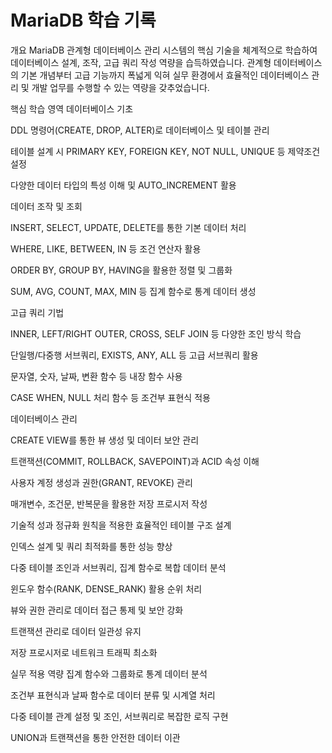# MariaDB 학습 기록

개요
MariaDB 관계형 데이터베이스 관리 시스템의 핵심 기술을 체계적으로 학습하여 데이터베이스 설계, 조작, 고급 쿼리 작성 역량을 습득하였습니다. 관계형 데이터베이스의 기본 개념부터 고급 기능까지 폭넓게 익혀 실무 환경에서 효율적인 데이터베이스 관리 및 개발 업무를 수행할 수 있는 역량을 갖추었습니다.

핵심 학습 영역
데이터베이스 기초

DDL 명령어(CREATE, DROP, ALTER)로 데이터베이스 및 테이블 관리

테이블 설계 시 PRIMARY KEY, FOREIGN KEY, NOT NULL, UNIQUE 등 제약조건 설정

다양한 데이터 타입의 특성 이해 및 AUTO_INCREMENT 활용

데이터 조작 및 조회

INSERT, SELECT, UPDATE, DELETE를 통한 기본 데이터 처리

WHERE, LIKE, BETWEEN, IN 등 조건 연산자 활용

ORDER BY, GROUP BY, HAVING을 활용한 정렬 및 그룹화

SUM, AVG, COUNT, MAX, MIN 등 집계 함수로 통계 데이터 생성

고급 쿼리 기법

INNER, LEFT/RIGHT OUTER, CROSS, SELF JOIN 등 다양한 조인 방식 학습

단일행/다중행 서브쿼리, EXISTS, ANY, ALL 등 고급 서브쿼리 활용

문자열, 숫자, 날짜, 변환 함수 등 내장 함수 사용

CASE WHEN, NULL 처리 함수 등 조건부 표현식 적용

데이터베이스 관리

CREATE VIEW를 통한 뷰 생성 및 데이터 보안 관리

트랜잭션(COMMIT, ROLLBACK, SAVEPOINT)과 ACID 속성 이해

사용자 계정 생성과 권한(GRANT, REVOKE) 관리

매개변수, 조건문, 반복문을 활용한 저장 프로시저 작성

기술적 성과
정규화 원칙을 적용한 효율적인 테이블 구조 설계

인덱스 설계 및 쿼리 최적화를 통한 성능 향상

다중 테이블 조인과 서브쿼리, 집계 함수로 복합 데이터 분석

윈도우 함수(RANK, DENSE_RANK) 활용 순위 처리

뷰와 권한 관리로 데이터 접근 통제 및 보안 강화

트랜잭션 관리로 데이터 일관성 유지

저장 프로시저로 네트워크 트래픽 최소화

실무 적용 역량
집계 함수와 그룹화로 통계 데이터 분석

조건부 표현식과 날짜 함수로 데이터 분류 및 시계열 처리

다중 테이블 관계 설정 및 조인, 서브쿼리로 복잡한 로직 구현

UNION과 트랜잭션을 통한 안전한 데이터 이관
